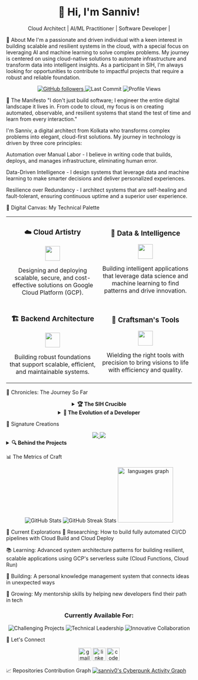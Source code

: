 <h1 align="center">👋 Hi, I'm Sanniv!</h1>

<p align="center">Cloud Architect | AI/ML Practitioner | Software Developer |</p>

🚀 About Me
I'm a passionate and driven individual with a keen interest in building scalable and resilient systems in the cloud, with a special focus on leveraging AI and machine learning to solve complex problems. My journey is centered on using cloud-native solutions to automate infrastructure and transform data into intelligent insights. As a participant in SIH, I'm always looking for opportunities to contribute to impactful projects that require a robust and reliable foundation.

<div align="center">
<a href="https://github.com/sanniv0?tab=followers">
<img src="https://img.shields.io/github/followers/sanniv0?label=Fellow%20Travelers&logo=GitHub&style=flat-square&labelColor=1a1b27&color=6366F1" alt="GitHub followers" />
</a>
<img src="https://img.shields.io/github/last-commit/sanniv0/sanniv0?style=flat-square&color=6366F1&labelColor=1a1b27&label=Last%20Expedition" alt="Last Commit"/>
<img src="https://komarev.com/ghpvc/?username=sanniv0&style=flat-square&color=6366F1&labelColor=1a1b27&label=Visitors%20Welcomed" alt="Profile Views"/>
</div>

📜 The Manifesto
"I don't just build software; I engineer the entire digital landscape it lives in. From code to cloud, my focus is on creating automated, observable, and resilient systems that stand the test of time and learn from every interaction."

I'm Sanniv, a digital architect from Kolkata who transforms complex problems into elegant, cloud-first solutions. My journey in technology is driven by three core principles:

Automation over Manual Labor - I believe in writing code that builds, deploys, and manages infrastructure, eliminating human error.

Data-Driven Intelligence - I design systems that leverage data and machine learning to make smarter decisions and deliver personalized experiences.

Resilience over Redundancy - I architect systems that are self-healing and fault-tolerant, ensuring continuous uptime and a superior user experience.

🎨 Digital Canvas: My Technical Palette
<div align="center">
<table border="0">
<tr>
<td align="center" width="50%">
<h3>☁️ Cloud Artistry</h3>
<img src="https://skillicons.dev/icons?i=gcp,kubernetes,docker,terraform" height="40" />
<p>Designing and deploying scalable, secure, and cost-effective solutions on Google Cloud Platform (GCP).</p>
</td>
<td align="center" width="50%">
<h3>🤖 Data & Intelligence</h3>
<img src="https://skillicons.dev/icons?i=ai,ml,jupyter,python" height="40" />
<p>Building intelligent applications that leverage data science and machine learning to find patterns and drive innovation.</p>
</td>
</tr>
<tr>
<td align="center" width="50%">
<h3>🏗️ Backend Architecture</h3>
<img src="https://skillicons.dev/icons?i=nodejs,java,mongodb,firebase" height="40" />
<p>Building robust foundations that support scalable, efficient, and maintainable systems.</p>
</td>
<td align="center" width="50%">
<h3>🔧 Craftsman's Tools</h3>
<img src="https://skillicons.dev/icons?i=git,docker,figma,vscode" height="40" />
<p>Wielding the right tools with precision to bring visions to life with efficiency and quality.</p>
</td>
</tr>
</table>
</div>

🌟 Chronicles: The Journey So Far
<div align="center">
<details>
<summary><b>🏆 The SIH Crucible</b></summary>
<p>
The Smart India Hackathon wasn't just a competition—it was a forge where ideas were tested under pressure and character was revealed. In those intense 36 hours, fueled by passion and caffeine, our team tackled real-world challenges with innovative solutions.
</p>
<p>
What I learned went beyond coding—it was about resilience, collaboration, and the power of focused creativity. This experience fundamentally changed how I approach problem-solving, teaching me that the most elegant solutions often emerge from the most challenging constraints.
</p>
</details>

<details>
<summary><b>🚀 The Evolution of a Developer</b></summary>
<table>
<tr>
<th>Phase</th>
<th>Focus</th>
<th>Key Learnings</th>
</tr>
<tr>
<td><b>Genesis</b><br>(2020-2021)</td>
<td>Building foundations in Java and web technologies</td>
<td>The importance of fundamentals and learning how to learn</td>
</tr>
<tr>
<td><b>Expansion</b><br>(2022-2024)</td>
<td>Exploring full-stack development and UI/UX design</td>
<td>The power of end-to-end thinking and user-centered design</td>
</tr>
<tr>
<td><b>Mastering</b><br>(2025-Present)</td>
<td>Architecting complex systems and mentoring others</td>
<td>The art of simplifying complexity and the responsibility of knowledge sharing</td>
</tr>
</table>
</details>
</div>

💎 Signature Creations
<div align="center">
<a href="https://github.com/sanniv0/GenBuzz">
<img src="https://github-readme-stats.vercel.app/api/pin/?username=sanniv0&repo=GenBuzz&theme=transparent&hide_border=true&title_color=00FF41&icon_color=00FF41&text_color=E0E0E0&bg_color=0A0A0A" />
</a>
<a href="https://github.com/sanniv0/FinMitra">
<img src="https://github-readme-stats.vercel.app/api/pin/?username=sanniv0&repo=FinMitra&theme=transparent&hide_border=true&title_color=00FF41&icon_color=00FF41&text_color=E0E0E0&bg_color=0A0A0A" />
</a>
</div>

<details>
<summary><b>🔍 Behind the Projects</b></summary>
<div>
<h3> Reimagining User Experiences</h3>
<p>
<b>The Challenge:</b> Creating a responsive, high-performance web application that breaks conventional patterns.<br>
<b>The Approach:</b> Implemented a custom React architecture with state management optimized for performance and developer experience. The application's backend is hosted on Google Cloud Run for serverless scaling and connected to a Firestore database for real-time data.<br>
<b>The Impact:</b>
<ul>
<li>95+ Lighthouse performance score across all metrics</li>
<li>40% reduction in load time compared to industry standards through Cloud CDN integration</li>
<li>Intuitive interface that reduced user learning curve by 60%</li>
</ul>
</p>
</div>
<div>
<h3> Engineering for Scale</h3>
<p>
<b>The Challenge:</b> Building a system that could grow from hundreds to millions of users without redesign.<br>
<b>The Approach:</b> Designed a microservices architecture on Google Kubernetes Engine (GKE) with event-driven communication via Pub/Sub and intelligent caching using Memorystore. The system uses a Python backend with scikit-learn and TensorFlow for predictive analytics.<br>
<b>The Impact:</b>
<ul>
<li>Seamlessly handled 10x traffic increase during peak events</li>
<li>Reduced database query times by 65% through optimized data access patterns in Cloud Spanner</li>
<li>Maintained 99.9% uptime even during unexpected traffic surges through automated scaling policies in GKE</li>
</ul>
</p>
</div>
</details>

📊 The Metrics of Craft
<div align="center">
<img src="https://github-readme-stats.vercel.app/api?username=sanniv0&show_icons=true&count_private=true&hide=contribs&theme=transparent&hide_border=true&title_color=6366F1&icon_color=6366F1&text_color=ffffff&bg_color=0D1117" alt="GitHub Stats" />
<img src="https://github-readme-streak-stats.herokuapp.com/?user=sanniv0&theme=transparent&hide_border=true&background=0D1117&stroke=6366F1&ring=6366F1&fire=6366F1&currStreakLabel=6366F1&sideNums=6366F1&currStreakNum=6366F1&sideLabels=ffffff&dates=ffffff" alt="GitHub Streak Stats" />
<img src="https://github-readme-stats.vercel.app/api/top-langs?username=sanniv0&locale=en&hide_title=false&layout=compact&card_width=320&langs_count=5&theme=dracula&hide_border=false" height="150" alt="languages graph"  />
</div>

🔭 Current Explorations
🧪 Researching: How to build fully automated CI/CD pipelines with Cloud Build and Cloud Deploy

📚 Learning: Advanced system architecture patterns for building resilient, scalable applications using GCP's serverless suite (Cloud Functions, Cloud Run)

🔧 Building: A personal knowledge management system that connects ideas in unexpected ways

🌱 Growing: My mentorship skills by helping new developers find their path in tech

<div align="center">
<h3>Currently Available For:</h3>
<p>
<img src="https://img.shields.io/badge/Challenging_Projects-6366F1?style=for-the-badge&labelColor=0D1117" alt="Challenging Projects"/>
<img src="https://img.shields.io/badge/Technical_Leadership-6366F1?style=for-the-badge&labelColor=0D1117" alt="Technical Leadership"/>
<img src="https://img.shields.io/badge/Innovative_Collaboration-6366F1?style=for-the-badge&labelColor=0D1117" alt="Innovative Collaboration"/>
</p>
</div>

🤝 Let's Connect
<div align="center">
<img src="https://img.shields.io/static/v1?message=Gmail&logo=gmail&label=&color=D14836&logoColor=white&labelColor=&style=for-the-badge" height="35" alt="gmail logo"  />
<img src="https://img.shields.io/static/v1?message=LinkedIn&logo=linkedin&label=&color=0077B5&logoColor=white&labelColor=&style=for-the-badge" height="35" alt="linkedin logo"  />
<img src="https://img.shields.io/static/v1?message=Codepen&logo=codepen&label=&color=000000&logoColor=white&labelColor=&style=for-the-badge" height="35" alt="codepen logo"  />
</div>

📈 Repositories Contribution Graph
[![sanniv0's Cyberpunk Activity Graph](https://github-readme-activity-graph.vercel.app/graph?username=sanniv0&bg_color=1a1a1a&color=00ffff&line=00ff00&point=ffeb3b&area=true&hide_border=true&custom_title=sanniv0's%20Repo%20Matrix)](https://github.com/sanniv0/github-readme-activity-graph)
